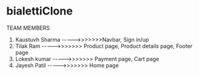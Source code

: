 # bialettiClone

TEAM MEMBERS

1. Kaustuvh Sharma ----->>>>>>>Navbar, Sign in/up
2. Tilak Ram ----->>>>>>> Product page, Product details page, Footer page
3. Lokesh kumar ----->>>>>>> Payment page, Cart page
4. Jayesh Patil	----->>>>>>> Home page

